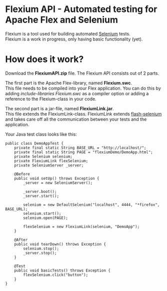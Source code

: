 Flexium API - Automated testing for Apache Flex and Selenium
=======

Flexium is a tool used for building automated [Selenium](http://seleniumhq.org/) tests.<br/>
Flexium is a work in progress, only having basic functionality (yet).

How does it work?
=======

Download the <b>FlexiumAPI.zip</b> file. The Flexium API consists out of 2 parts.<br/>

The first part is the Apache Flex-library, named <b>Flexium.swc</b>.<br/>
This file needs to be compiled into your Flex application. You can do this by adding <i>include-libraries Flexium.swc</i>
as a compiler option or adding a reference to the Flexium-class in your code.<br/>

The second part is a jar-file, named <b>FlexiumLink.jar</b>.<br/>
This file extends the FlexiumLink-class. FlexiumLink extends [flash-selenium](http://code.google.com/p/flash-selenium/) and
takes care off all the communication between your tests and the application.<br/>

Your Java test class looks like this:

    public class DemoAppTest {
        private final static String BASE_URL = "http://localhost/";
        private final static String PAGE = "flexiumDemo/DemoApp.html";
        private Selenium selenium;
        private FlexiumLink flexSelenium;
        private SeleniumServer _server;

        @Before
        public void setUp() throws Exception {
            _server = new SeleniumServer();

            _server.boot();
            _server.start();

            selenium = new DefaultSelenium("localhost", 4444, "*firefox", BASE_URL);
            selenium.start();
            selenium.open(PAGE);

            flexSelenium = new FlexiumLink(selenium, "DemoApp");
        }

        @After
        public void tearDown() throws Exception {
            selenium.stop();
            _server.stop();
        }

        @Test
        public void basicTests() throws Exception {
            flexSelenium.click("button");
        }
    }






